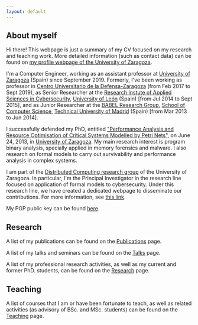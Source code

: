 ```yaml
---
layout: default
---
```


## About myself

Hi there! This webpage is just a summary of my CV focused on my research and teaching work. More detailed information (such as contact data) can be found on [my profile webpage of the University of Zaragoza](https://webdiis.unizar.es/~ricardo/).

I'm a Computer Engineer, working as an assistant professor at [University of Zaragoza](http://www.unizar.es) (Spain) since September 2019. Formerly, I've been working as professor in [Centro Universitario de la Defensa-Zaragoza](http://cud.unizar.es/) (from Feb 2017 to Sept 2019), as Senior Researcher at the [Research Instute of Applied Sciences in Cybersecurity](https://riasc.unileon.es/), [University of León](https://www.unileon.es/) (Spain) [from Jul 2014 to Sept 2015], and as Junior Researcher at the [BABEL Research Group](https://babel.upm.es/), [School of Computer Science](https://www.fi.upm.es/), [Technical University of Madrid](https://www.upm.es/) (Spain) [from Mar 2013 to Jun 2014]. 

I successfully defended my PhD, entitled ["Performance Analysis and Resource Optimisation of Critical Systems Modelled by Petri Nets"](http://webdiis.unizar.es/~ricardo/files/papers/RJRodriguez-PhD-Thesis.pdf), on June 24, 2013, in [University of Zaragoza](http://www.unizar.es). My main research interest is program binary analysis, specially applied in memory forensics and malware. I also  research on formal models to carry out survivability and performance analysis in complex systems. 

I am part of the [Distributed Computing research group](http://webdiis.unizar.es/DISCO/) of the University of Zaragoza. In particular, I'm the Principal Investigator in the research line focused on application of formal models to cybersecurity. Under this research line, we have created a dedicated webpage to disseminate our contributions. For more information, see [this link](https://reversea.me/).

My PGP public key can be found [here](http://webdiis.unizar.es/~ricardo/files/rjrodriguez.asc).

## Research

A list of my publications can be found on the [Publications](https://webdiis.unizar.es/~ricardo/publications/) page.

A list of my talks and seminars can be found on the [Talks](talks) page.

A list of my professional research activities, as well as my current and former PhD. students, can be found on the [Research](research) page.

## Teaching

A list of courses that I am or have been fortunate to teach, as well as related activities (as advisory of BSc. and MSc. students) can be found on the [Teaching](teaching) page.


